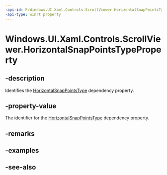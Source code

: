 ```yaml
---
-api-id: P:Windows.UI.Xaml.Controls.ScrollViewer.HorizontalSnapPointsTypeProperty
-api-type: winrt property
---
```


<!-- Property syntax
public Windows.UI.Xaml.DependencyProperty HorizontalSnapPointsTypeProperty { get; }
-->

# Windows.UI.Xaml.Controls.ScrollViewer.HorizontalSnapPointsTypeProperty

## -description
Identifies the [HorizontalSnapPointsType](scrollviewer_horizontalsnappointstype.md) dependency property.



## -property-value
The identifier for the [HorizontalSnapPointsType](scrollviewer_horizontalsnappointstype.md) dependency property.

## -remarks

## -examples

## -see-also
